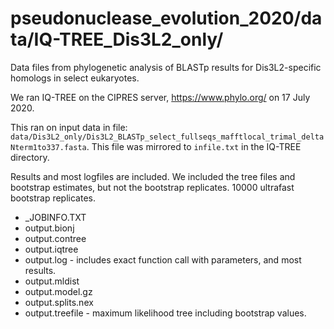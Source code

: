 # pseudonuclease_evolution_2020/data/IQ-TREE_Dis3L2_only/

Data files from phylogenetic analysis of BLASTp results for Dis3L2-specific homologs in select eukaryotes.

We ran IQ-TREE on the CIPRES server, https://www.phylo.org/ on 17 July 2020.

This ran on input data in file:
`data/Dis3L2_only/Dis3L2_BLASTp_select_fullseqs_mafftlocal_trimal_deltaNterm1to337.fasta`.
This file was mirrored to `infile.txt` in the IQ-TREE directory.

Results and most logfiles are included. We included the tree files and bootstrap estimates, but not the bootstrap replicates.
10000 ultrafast bootstrap replicates.

* _JOBINFO.TXT
* output.bionj
* output.contree
* output.iqtree
* output.log - includes exact function call with parameters, and most results.
* output.mldist
* output.model.gz
* output.splits.nex
* output.treefile - maximum likelihood tree including bootstrap values.
